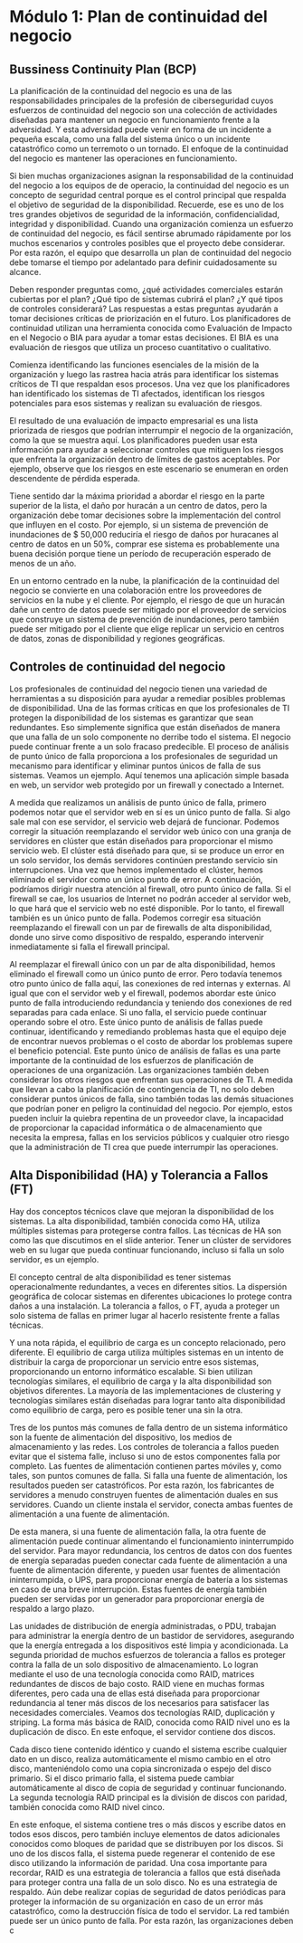 # Módulo 1: Plan de continuidad del negocio

## Bussiness Continuity Plan (BCP)
La planificación de la continuidad del negocio es una de las responsabilidades principales de la profesión de ciberseguridad cuyos esfuerzos de continuidad del negocio son una colección de actividades diseñadas para mantener un negocio en funcionamiento frente a la adversidad. Y esta adversidad puede venir en forma de un incidente a pequeña escala, como una falla del sistema único o un incidente catastrófico como un terremoto o un tornado. El enfoque de la continuidad del negocio es mantener las operaciones en funcionamiento.

Si bien muchas organizaciones asignan la responsabilidad de la continuidad del negocio a los equipos de de operacio, la continuidad del negocio es un concepto de seguridad central porque es el control principal que respalda el objetivo de seguridad de la disponibilidad. Recuerde, ese es uno de los tres grandes objetivos de seguridad de la información, confidencialidad, integridad y disponibilidad. Cuando una organización comienza un esfuerzo de continuidad del negocio, es fácil sentirse abrumado rápidamente por los muchos escenarios y controles posibles que el proyecto debe considerar. Por esta razón, el equipo que desarrolla un plan de continuidad del negocio debe tomarse el tiempo por adelantado para definir cuidadosamente su alcance.

Deben responder preguntas como, ¿qué actividades comerciales estarán cubiertas por el plan? ¿Qué tipo de sistemas cubrirá el plan? ¿Y qué tipos de controles considerará? Las respuestas a estas preguntas ayudarán a tomar decisiones críticas de priorización en el futuro. Los planificadores de continuidad utilizan una herramienta conocida como Evaluación de Impacto en el Negocio o BIA para ayudar a tomar estas decisiones. El BIA es una evaluación de riesgos que utiliza un proceso cuantitativo o cualitativo.

Comienza identificando las funciones esenciales de la misión de la organización y luego las rastrea hacia atrás para identificar los sistemas críticos de TI que respaldan esos procesos. Una vez que los planificadores han identificado los sistemas de TI afectados, identifican los riesgos potenciales para esos sistemas y realizan su evaluación de riesgos.

El resultado de una evaluación de impacto empresarial es una lista priorizada de riesgos que podrían interrumpir el negocio de la organización, como la que se muestra aquí. Los planificadores pueden usar esta información para ayudar a seleccionar controles que mitiguen los riesgos que enfrenta la organización dentro de límites de gastos aceptables. Por ejemplo, observe que los riesgos en este escenario se enumeran en orden descendente de pérdida esperada.

Tiene sentido dar la máxima prioridad a abordar el riesgo en la parte superior de la lista, el daño por huracán a un centro de datos, pero la organización debe tomar decisiones sobre la implementación del control que influyen en el costo. Por ejemplo, si un sistema de prevención de inundaciones de $ 50,000 reduciría el riesgo de daños por huracanes al centro de datos en un 50%, comprar ese sistema es probablemente una buena decisión porque tiene un período de recuperación esperado de menos de un año.

En un entorno centrado en la nube, la planificación de la continuidad del negocio se convierte en una colaboración entre los proveedores de servicios en la nube y el cliente. Por ejemplo, el riesgo de que un huracán dañe un centro de datos puede ser mitigado por el proveedor de servicios que construye un sistema de prevención de inundaciones, pero también puede ser mitigado por el cliente que elige replicar un servicio en centros de datos, zonas de disponibilidad y regiones geográficas.

## Controles de continuidad del negocio

Los profesionales de continuidad del negocio tienen una variedad de herramientas a su disposición para ayudar a remediar posibles problemas de disponibilidad. Una de las formas críticas en que los profesionales de TI protegen la disponibilidad de los sistemas es garantizar que sean redundantes. Eso simplemente significa que están diseñados de manera que una falla de un solo componente no derribe todo el sistema. El negocio puede continuar frente a un solo fracaso predecible. El proceso de análisis de punto único de falla proporciona a los profesionales de seguridad un mecanismo para identificar y eliminar puntos únicos de falla de sus sistemas. Veamos un ejemplo. Aquí tenemos una aplicación simple basada en web, un servidor web protegido por un firewall y conectado a Internet.

A medida que realizamos un análisis de punto único de falla, primero podemos notar que el servidor web en sí es un único punto de falla. Si algo sale mal con ese servidor, el servicio web dejará de funcionar. Podemos corregir la situación reemplazando el servidor web único con una granja de servidores en clúster que están diseñados para proporcionar el mismo servicio web. El clúster está diseñado para que, si se produce un error en un solo servidor, los demás servidores continúen prestando servicio sin interrupciones. Una vez que hemos implementado el clúster, hemos eliminado el servidor como un único punto de error. A continuación, podríamos dirigir nuestra atención al firewall, otro punto único de falla. Si el firewall se cae, los usuarios de Internet no podrán acceder al servidor web, lo que hará que el servicio web no esté disponible. Por lo tanto, el firewall también es un único punto de falla. Podemos corregir esa situación reemplazando el firewall con un par de firewalls de alta disponibilidad, donde uno sirve como dispositivo de respaldo, esperando intervenir inmediatamente si falla el firewall principal.

Al reemplazar el firewall único con un par de alta disponibilidad, hemos eliminado el firewall como un único punto de error. Pero todavía tenemos otro punto único de falla aquí, las conexiones de red internas y externas. Al igual que con el servidor web y el firewall, podemos abordar este único punto de falla introduciendo redundancia y teniendo dos conexiones de red separadas para cada enlace. Si uno falla, el servicio puede continuar operando sobre el otro. Este único punto de análisis de fallas puede continuar, identificando y remediando problemas hasta que el equipo deje de encontrar nuevos problemas o el costo de abordar los problemas supere el beneficio potencial. Este punto único de análisis de fallas es una parte importante de la continuidad de los esfuerzos de planificación de operaciones de una organización. Las organizaciones también deben considerar los otros riesgos que enfrentan sus operaciones de TI. A medida que llevan a cabo la planificación de contingencia de TI, no solo deben considerar puntos únicos de falla, sino también todas las demás situaciones que podrían poner en peligro la continuidad del negocio. Por ejemplo, estos pueden incluir la quiebra repentina de un proveedor clave, la incapacidad de proporcionar la capacidad informática o de almacenamiento que necesita la empresa, fallas en los servicios públicos y cualquier otro riesgo que la administración de TI crea que puede interrumpir las operaciones.

## Alta Disponibilidad (HA) y Tolerancia a Fallos (FT)
Hay dos conceptos técnicos clave que mejoran la disponibilidad de los sistemas. La alta disponibilidad, también conocida como HA, utiliza múltiples sistemas para protegerse contra fallos. Las técnicas de HA son como las que discutimos en el slide anterior. Tener un clúster de servidores web en su lugar que pueda continuar funcionando, incluso si falla un solo servidor, es un ejemplo.

El concepto central de alta disponibilidad es tener sistemas operacionalmente redundantes, a veces en diferentes sitios. La dispersión geográfica de colocar sistemas en diferentes ubicaciones lo protege contra daños a una instalación. La tolerancia a fallos, o FT, ayuda a proteger un solo sistema de fallas en primer lugar al hacerlo resistente frente a fallas técnicas.

Y una nota rápida, el equilibrio de carga es un concepto relacionado, pero diferente. El equilibrio de carga utiliza múltiples sistemas en un intento de distribuir la carga de proporcionar un servicio entre esos sistemas, proporcionando un entorno informático escalable. Si bien utilizan tecnologías similares, el equilibrio de carga y la alta disponibilidad son objetivos diferentes. La mayoría de las implementaciones de clustering y tecnologías similares están diseñadas para lograr tanto alta disponibilidad como equilibrio de carga, pero es posible tener una sin la otra.

Tres de los puntos más comunes de falla dentro de un sistema informático son la fuente de alimentación del dispositivo, los medios de almacenamiento y las redes. Los controles de tolerancia a fallos pueden evitar que el sistema falle, incluso si uno de estos componentes falla por completo. Las fuentes de alimentación contienen partes móviles y, como tales, son puntos comunes de falla. Si falla una fuente de alimentación, los resultados pueden ser catastróficos. Por esta razón, los fabricantes de servidores a menudo construyen fuentes de alimentación duales en sus servidores. Cuando un cliente instala el servidor, conecta ambas fuentes de alimentación a una fuente de alimentación.

De esta manera, si una fuente de alimentación falla, la otra fuente de alimentación puede continuar alimentando el funcionamiento ininterrumpido del servidor. Para mayor redundancia, los centros de datos con dos fuentes de energía separadas pueden conectar cada fuente de alimentación a una fuente de alimentación diferente, y pueden usar fuentes de alimentación ininterrumpida, o UPS, para proporcionar energía de batería a los sistemas en caso de una breve interrupción. Estas fuentes de energía también pueden ser servidas por un generador para proporcionar energía de respaldo a largo plazo.

Las unidades de distribución de energía administradas, o PDU, trabajan para administrar la energía dentro de un bastidor de servidores, asegurando que la energía entregada a los dispositivos esté limpia y acondicionada. La segunda prioridad de muchos esfuerzos de tolerancia a fallos es proteger contra la falla de un solo dispositivo de almacenamiento. Lo logran mediante el uso de una tecnología conocida como RAID, matrices redundantes de discos de bajo costo. RAID viene en muchas formas diferentes, pero cada una de ellas está diseñada para proporcionar redundancia al tener más discos de los necesarios para satisfacer las necesidades comerciales. Veamos dos tecnologías RAID, duplicación y striping. La forma más básica de RAID, conocida como RAID nivel uno es la duplicación de disco. En este enfoque, el servidor contiene dos discos.

Cada disco tiene contenido idéntico y cuando el sistema escribe cualquier dato en un disco, realiza automáticamente el mismo cambio en el otro disco, manteniéndolo como una copia sincronizada o espejo del disco primario. Si el disco primario falla, el sistema puede cambiar automáticamente al disco de copia de seguridad y continuar funcionando. La segunda tecnología RAID principal es la división de discos con paridad, también conocida como RAID nivel cinco.

En este enfoque, el sistema contiene tres o más discos y escribe datos en todos esos discos, pero también incluye elementos de datos adicionales conocidos como bloques de paridad que se distribuyen por los discos. Si uno de los discos falla, el sistema puede regenerar el contenido de ese disco utilizando la información de paridad. Una cosa importante para recordar, RAID es una estrategia de tolerancia a fallos que está diseñada para proteger contra una falla de un solo disco. No es una estrategia de respaldo. Aún debe realizar copias de seguridad de datos periódicas para proteger la información de su organización en caso de un error más catastrófico, como la destrucción física de todo el servidor. La red también puede ser un único punto de falla. Por esta razón, las organizaciones deben c
